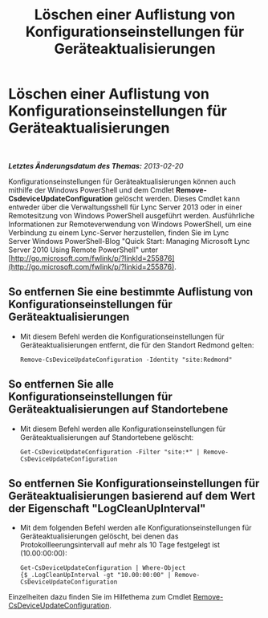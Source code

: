 ﻿---
title: Löschen einer Auflistung von Konfigurationseinstellungen für Geräteaktualisierungen
TOCTitle: Löschen einer Auflistung von Konfigurationseinstellungen für Geräteaktualisierungen
ms:assetid: 1a649136-34a9-42a7-a5b3-a78bbfe93f36
ms:mtpsurl: https://technet.microsoft.com/de-de/library/JJ994019(v=OCS.15)
ms:contentKeyID: 52056296
ms.date: 05/19/2016
mtps_version: v=OCS.15
ms.translationtype: HT
---

# Löschen einer Auflistung von Konfigurationseinstellungen für Geräteaktualisierungen

 

_**Letztes Änderungsdatum des Themas:** 2013-02-20_

Konfigurationseinstellungen für Geräteaktualisierungen können auch mithilfe der Windows PowerShell und dem Cmdlet **Remove-CsdeviceUpdateConfiguration** gelöscht werden. Dieses Cmdlet kann entweder über die Verwaltungsshell für Lync Server 2013 oder in einer Remotesitzung von Windows PowerShell ausgeführt werden. Ausführliche Informationen zur Remoteverwendung von Windows PowerShell, um eine Verbindung zu einem Lync-Server herzustellen, finden Sie im Lync Server Windows PowerShell-Blog "Quick Start: Managing Microsoft Lync Server 2010 Using Remote PowerShell" unter [http://go.microsoft.com/fwlink/p/?linkId=255876](http://go.microsoft.com/fwlink/p/?linkid=255876).


## So entfernen Sie eine bestimmte Auflistung von Konfigurationseinstellungen für Geräteaktualisierungen

  - Mit diesem Befehl werden die Konfigurationseinstellungen für Geräteaktualisierungen entfernt, die für den Standort Redmond gelten:
    
        Remove-CsDeviceUpdateConfiguration -Identity "site:Redmond"

## So entfernen Sie alle Konfigurationseinstellungen für Geräteaktualisierungen auf Standortebene

  - Mit diesem Befehl werden alle Konfigurationseinstellungen für Geräteaktualisierungen auf Standortebene gelöscht:
    
        Get-CsDeviceUpdateConfiguration -Filter "site:*" | Remove-CsDeviceUpdateConfiguration

## So entfernen Sie Konfigurationseinstellungen für Geräteaktualisierungen basierend auf dem Wert der Eigenschaft "LogCleanUpInterval"

  - Mit dem folgenden Befehl werden alle Konfigurationseinstellungen für Geräteaktualisierungen gelöscht, bei denen das Protokollleerungsintervall auf mehr als 10 Tage festgelegt ist (10.00:00:00):
    
        Get-CsDeviceUpdateConfiguration | Where-Object {$_.LogCleanUpInterval -gt "10.00:00:00" | Remove-CsDeviceUpdateConfiguration

Einzelheiten dazu finden Sie im Hilfethema zum Cmdlet [Remove-CsDeviceUpdateConfiguration](https://docs.microsoft.com/en-us/powershell/module/skype/Remove-CsDeviceUpdateConfiguration).

